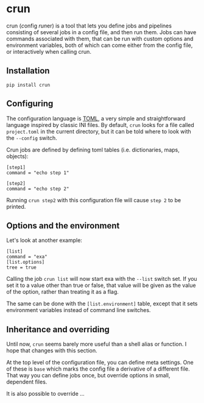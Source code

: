 # crun

crun (*c*‌onfig *run*‌er) is a tool that lets you define jobs and pipelines consisting of several jobs in a config file, and then run them. Jobs can have commands associated with them, that can be run with custom options and environment variables, both of which can come either from the config file, or interactively when calling crun.

## Installation

    pip install crun

## Configuring

The configuration language is [TOML](https://github.com/toml-lang/toml), a very simple and straightforward language inspired by classic INI files. By default, `crun` looks for a file called `project.toml` in the current directory, but it can be told where to look with the `--config` switch.

Crun jobs are defined by defining toml tables (i.e. dictionaries, maps, objects):

    [step1]
    command = "echo step 1"

    [step2]
    command = "echo step 2"

Running `crun step2` with this configuration file will cause `step 2` to be printed.

## Options and the environment

Let's look at another example:

    [list]
    command = "exa"
    [list.options]
    tree = true

Calling the job `crun list` will now start exa with the `--list` switch set. If you set it to a value other than true or false, that value will be given as the value of the option, rather than treating it as a flag.

The same can be done with the `[list.environment]` table, except that it sets environment variables instead of command line switches.


## Inheritance and overriding

Until now, `crun` seems barely more useful than a shell alias or function. I hope that changes with this section.

At the top level of the configuration file, you can define meta settings. One of these is `base` which marks the config file a derivative of a different file. That way you can define jobs once, but override options in small, dependent files.

It is also possible to override ...
